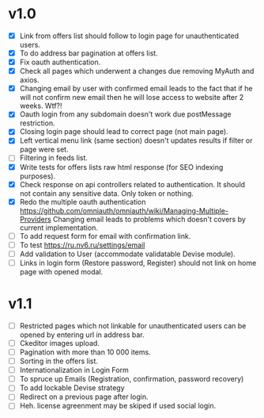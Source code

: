 # v1.0

* [x] Link from offers list should follow to login page for unauthenticated users.
* [x] To do address bar pagination at offers list.
* [x] Fix oauth authentication.
* [x] Check all pages which underwent a changes due removing MyAuth and axios.
* [x] Changing email by user with confirmed email leads to the fact that if he will not confirm new email then he will lose access to website after 2 weeks. Wtf?!
* [x] Oauth login from any subdomain doesn't work due postMessage restriction.
* [x] Closing login page should lead to correct page (not main page).
* [x] Left vertical menu link (same section) doesn't updates results if filter or page were set.
* [ ] Filtering in feeds list.
* [x] Write tests for offers lists raw html response (for SEO indexing purposes).
* [x] Check response on api controllers related to authentication. It should not contain any sensitive data. Only token or nothing.
* [x] Redo the multiple oauth authentication https://github.com/omniauth/omniauth/wiki/Managing-Multiple-Providers Changing email leads to problems which doesn't covers by current implementation.
* [ ] To add request form for email with confirmation link.
* [ ] To test https://ru.nv6.ru/settings/email
* [ ] Add validation to User (accommodate validatable Devise module).
* [ ] Links in login form (Restore password, Register) should not link on home page with opened modal.

# v1.1
* [ ] Restricted pages which not linkable for unauthenticated users can be opened by entering url in address bar.
* [ ] Ckeditor images upload.
* [ ] Pagination with more than 10 000 items.
* [ ] Sorting in the offers list.
* [ ] Internationalization in Login Form
* [ ] To spruce up Emails (Registration, confirmation, password recovery)
* [ ] To add lockable Devise strategy
* [ ] Redirect on a previous page after login.
* [ ] Heh. license agreenment may be skiped if used social login.